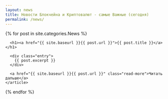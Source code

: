 ```yaml
---
layout: news
title: Новости Блокчейна и Криптовалют - самые Важные (сегодня)
permalink: /news/
---
```




<div class="posts">
{% for post in site.categories.News %}
    <article class="post">

      <h1><a href="{{ site.baseurl }}{{ post.url }}">{{ post.title }}</a></h1>

      <div class="entry">
        {{ post.excerpt }}
      </div>

      <a href="{{ site.baseurl }}{{ post.url }}" class="read-more">Читать дальше</a>
    </article>
  {% endfor %}
</div>
